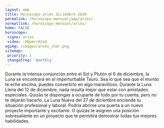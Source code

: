 ```yaml
---
layout: amp
title: Horoscopo aries diciembre 2020 
permalink: /horoscopo-mensual/amp/aries/
normallink: /horoscopo-mensual/aries/
home: FALSE
horoscopo:
 signo: aries
 video: -DQpmrrAIeU
ogimg: /images/aries_char.png
sitemap:
 priority: 1
 changefreq: 'monthly'
---
```



Durante la intensa conjunción entre el Sol y Plutón el 6 de diciembre, la Luna se encontrará en el imperturbable Tauro. Sea lo que sea que el mundo te eche encima, puedes convertirlo en algo maravilloso. Durante la Luna Llena del 12 de diciembre, nada resulta mejor que estar con amistades especiales. Quizás te dispongas a ocuparte de todo por tu cuenta, pero no te dejarán hacerlo. La Luna Nueva del 27 de diciembre enciende tu situación profesional y laboral. Podría abrirse una puerta a un nuevo proyecto importante y excitante. O quizás te asignen una posición sobresaliente en un proyecto que te permitirá demostrar todas tus mejores habilidades.   